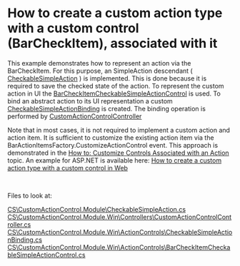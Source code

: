 # How to create a custom action type with a custom control (BarCheckItem), associated with it


This example demonstrates how to represent an action via the BarCheckItem. For this purpose, an SimpleAction descendant ( [CheckableSimpleAction](./CS/CustomActionControl.Module/CheckableSimpleAction.cs) ) is implemented. This is done because it is required to save the checked state of the action. To represent the custom action in UI the [BarCheckItemCheckableSimpleActionControl](.\CS\CustomActionControl.Module.Win\ActionControls\BarCheckItemCheckableSimpleActionControl.cs) is used. To bind an abstract action to its UI representation a custom [CheckableSimpleActionBinding](.\CS\CustomActionControl.Module.Win\ActionControls\CheckableSimpleActionBinding.cs) is created. The binding operation is performed by [CustomActionControlController](.\CS\CustomActionControl.Module.Win\Controllers\CustomActionControlController.cs)

Note that in most cases, it is not required to implement a custom action and action item. It is sufficient to customize the existing action item via the BarActionItemsFactory.CustomizeActionControl event. This approach is demonstrated in the <a href="http://documentation.devexpress.com/#Xaf/CustomDocument3183"><u>How to: Customize Controls Associated with an Action</u></a> topic.
An example for ASP.NET is available here: <a href="https://www.devexpress.com/Support/Center/p/E4357">How to create a custom action type with a custom control in Web</a></p>

<br/>

Files to look at:

[CS\CustomActionControl.Module\CheckableSimpleAction.cs](.\CS\CustomActionControl.Module\CheckableSimpleAction.cs)
[CS\CustomActionControl.Module.Win\Controllers\CustomActionControlController.cs](.\CS\CustomActionControl.Module.Win\Controllers\CustomActionControlController.cs)
[CS\CustomActionControl.Module.Win\ActionControls\CheckableSimpleActionBinding.cs](.\CS\CustomActionControl.Module.Win\ActionControls\CheckableSimpleActionBinding.cs)
[CS\CustomActionControl.Module.Win\ActionControls\BarCheckItemCheckableSimpleActionControl.cs](.\CS\CustomActionControl.Module.Win\ActionControls\BarCheckItemCheckableSimpleActionControl.cs)
